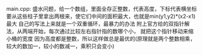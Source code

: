 main.cpp:
盛水问题，给一个数组，里面全存正整数，代表高度，下标代表横坐标
要从这些柱子里拿出两根来，使它们中间的面积最大，也就是min(y1,y2)*(x2-x1)最大
自己的写法上来就是一个双重循环，最暴力的办法
附上官方给的双指针解法，从两端开始，每次通过比较左右指针指的数哪个小，
就把这个指针移动来缩小桶的宽度
因为高度都是整数，所以这样做总是最优的(原理就是两个整数相乘，较大的数加一，较小的数减一，乘积只会变小)
